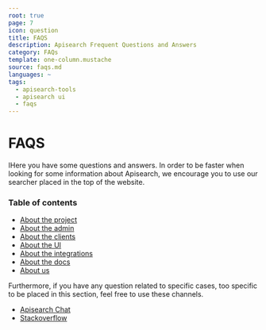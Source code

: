 ```yaml
---
root: true
page: 7
icon: question
title: FAQS
description: Apisearch Frequent Questions and Answers
category: FAQs
template: one-column.mustache
source: faqs.md
languages: ~
tags:
  - apisearch-tools
  - apisearch ui
  - faqs
---
```


# FAQS

IHere you have some questions and answers. In order to be faster when looking
for some information about Apisearch, we encourage you to use our searcher
placed in the top of the website.


### Table of contents

- [About the project](faqs/project.html)
- [About the admin](faqs/admin.html)
- [About the clients](faqs/clients.html)
- [About the UI](faqs/ui.html)
- [About the integrations](faqs/integrations.html)
- [About the docs](faqs/docs.html)
- [About us](faqs/us.html)

Furthermore, if you have any question related to specific cases, too specific to
be placed in this section, feel free to use these channels.

- [Apisearch Chat](https://gitter.im/apisearch_io/)
- [Stackoverflow](https://stackoverflow.com/questions/tagged/apisearch)
